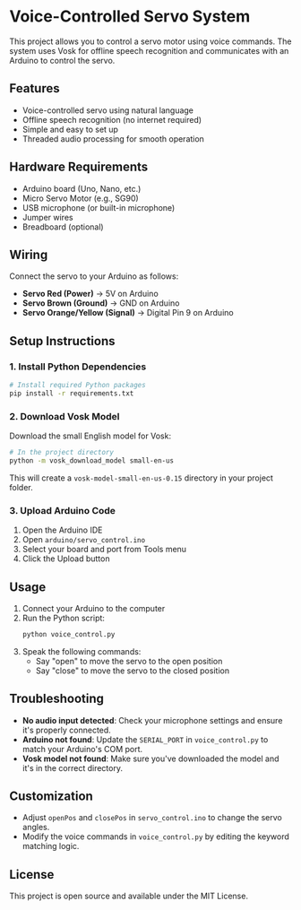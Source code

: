 # Voice-Controlled Servo System

This project allows you to control a servo motor using voice commands. The system uses Vosk for offline speech recognition and communicates with an Arduino to control the servo.

## Features

- Voice-controlled servo using natural language
- Offline speech recognition (no internet required)
- Simple and easy to set up
- Threaded audio processing for smooth operation

## Hardware Requirements

- Arduino board (Uno, Nano, etc.)
- Micro Servo Motor (e.g., SG90)
- USB microphone (or built-in microphone)
- Jumper wires
- Breadboard (optional)

## Wiring

Connect the servo to your Arduino as follows:
- **Servo Red (Power)** → 5V on Arduino
- **Servo Brown (Ground)** → GND on Arduino
- **Servo Orange/Yellow (Signal)** → Digital Pin 9 on Arduino

## Setup Instructions

### 1. Install Python Dependencies

```bash
# Install required Python packages
pip install -r requirements.txt
```

### 2. Download Vosk Model

Download the small English model for Vosk:

```bash
# In the project directory
python -m vosk_download_model small-en-us
```

This will create a `vosk-model-small-en-us-0.15` directory in your project folder.

### 3. Upload Arduino Code

1. Open the Arduino IDE
2. Open `arduino/servo_control.ino`
3. Select your board and port from Tools menu
4. Click the Upload button

## Usage

1. Connect your Arduino to the computer
2. Run the Python script:
   ```bash
   python voice_control.py
   ```
3. Speak the following commands:
   - Say "open" to move the servo to the open position
   - Say "close" to move the servo to the closed position

## Troubleshooting

- **No audio input detected**: Check your microphone settings and ensure it's properly connected.
- **Arduino not found**: Update the `SERIAL_PORT` in `voice_control.py` to match your Arduino's COM port.
- **Vosk model not found**: Make sure you've downloaded the model and it's in the correct directory.

## Customization

- Adjust `openPos` and `closePos` in `servo_control.ino` to change the servo angles.
- Modify the voice commands in `voice_control.py` by editing the keyword matching logic.

## License

This project is open source and available under the MIT License.
